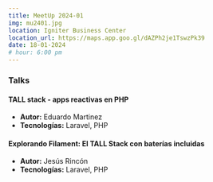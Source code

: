 ```yaml
---
title: MeetUp 2024-01
img: mu2401.jpg
location: Igniter Business Center
location_url: https://maps.app.goo.gl/dAZPh2je1TswzPk39
date: 18-01-2024
# hour: 6:00 pm
---
```


### Talks

#### TALL stack - apps reactivas en PHP

* **Autor:** Eduardo Martinez
* **Tecnologías:** Laravel, PHP

#### Explorando Filament: El TALL Stack con baterías incluidas

* **Autor:** Jesús Rincón
* **Tecnologías:** Laravel, PHP
